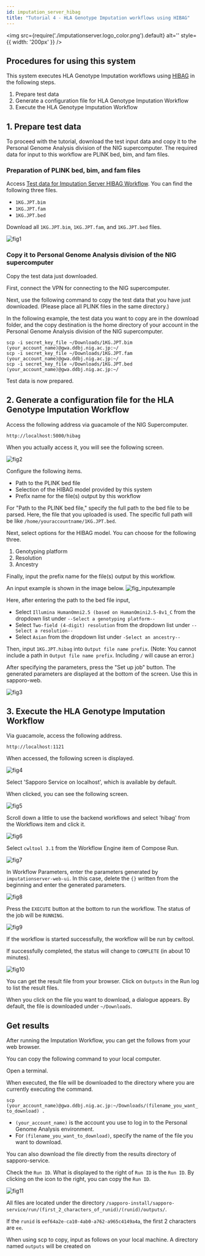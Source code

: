 ```yaml
---
id: imputation_server_hibag
title: "Tutorial 4 - HLA Genotype Imputation workflows using HIBAG"
---
```


<img
  src={require('./imputationserver.logo_color.png').default}
  alt=''
  style={{ width: '200px' }}
/>

## Procedures for using this system

This system executes HLA Genotype Imputation workflows using [HIBAG](https://bioconductor.org/packages/release/bioc/html/HIBAG.html) in the following steps.

1. Prepare test data
2. Generate a configuration file for HLA Genotype Imputation Workflow
3. Execute the HLA Genotype Imputation Workflow

## 1. Prepare test data

To proceed with the tutorial, download the test input data and copy it to the Personal Genome Analysis division of the NIG supercomputer.
The required data for input to this workflow are PLINK bed, bim, and fam files.

### Preparation of PLINK bed, bim, and fam files

Access [Test data for Imputation Server HIBAG Workflow](https://zenodo.org/records/10579034).
You can find the following three files.

- `1KG.JPT.bim`
- `1KG.JPT.fam`
- `1KG.JPT.bed`

Download all `1KG.JPT.bim`, `1KG.JPT.fam`, and `1KG.JPT.bed` files.

![fig1](./imputation_server_hibag_fig1.png)

### Copy it to Personal Genome Analysis division of the NIG supercomputer

Copy the test data just downloaded.

First, connect the VPN for connecting to the NIG supercomputer.

Next, use the following command to copy the test data that you have just downloaded.
(Please place all PLINK files in the same directory.)

In the following example, the test data you want to copy are in the download folder, and the copy destination is the home directory of your account in the Personal Genome Analysis division of the NIG supercomputer.

```
scp -i secret_key_file ~/Downloads/1KG.JPT.bim (your_account_name)@gwa.ddbj.nig.ac.jp:~/
scp -i secret_key_file ~/Downloads/1KG.JPT.fam (your_account_name)@gwa.ddbj.nig.ac.jp:~/
scp -i secret_key_file ~/Downloads/1KG.JPT.bed (your_account_name)@gwa.ddbj.nig.ac.jp:~/
```

Test data is now prepared.

## 2. Generate a configuration file for the HLA Genotype Imputation Workflow

Access the following address via guacamole of the NIG Supercomputer.

```
http://localhost:5000/hibag
```

When you actually access it, you will see the following screen.

![fig2](./imputation_server_hibag_fig2.png)

Configure the following items.

- Path to the PLINK bed file
- Selection of the HIBAG model provided by this system
- Prefix name for the file(s) output by this workflow

For "Path to the PLINK bed file," specify the full path to the bed file to be parsed.
Here, the file that you uploaded is used.
The specific full path will be like `/home/youraccountname/1KG.JPT.bed`.

Next, select options for the HIBAG model.
You can choose for the following three.

1. Genotyping platform
2. Resolution
3. Ancestry

Finally, input the prefix name for the file(s) output by this workflow.

An input example is shown in the image below.
![fig_inputexample](./imputation_server_hibag_fig_inputexample.png)

Here, after entering the path to the bed file input,

- Select `Illumina HumanOmni2.5 (based on HumanOmini2.5-8v1_C` from the dropdown list under `--Select a genotyping platform--`
- Select `Two-field (4-digit) resolution` from the dropdown list under `--Select a resolution--`
- Select `Asian` from the dropdown list under `-Select an ancestry--`

Then, input `1KG.JPT.hibag` into `Output file name prefix`.
(Note: You cannot include a path in `Output file name prefix`. Including `/` will cause an error.)

After specifying the parameters, press the "Set up job" button.
The generated parameters are displayed at the bottom of the screen.
Use this in sapporo-web.

![fig3](./imputation_server_hibag_fig3.png)

## 3. Execute the HLA Genotype Imputation Workflow

Via guacamole, access the following address.

```
http://localhost:1121
```

When accessed, the following screen is displayed.

![fig4](./imputation_server_hibag_fig4.png)

Select 'Sapporo Service on localhost', which is available by default.

When clicked, you can see the following screen.

![fig5](./imputation_server_hibag_fig5.png)

Scroll down a little to use the backend workflows and select 'hibag' from the Workflows item and click it.

![fig6](./imputation_server_hibag_fig6.png)

Select `cwltool 3.1` from the Workflow Engine item of Compose Run.

![fig7](./imputation_server_hibag_fig7.png)

In Workflow Parameters, enter the parameters generated by `imputationserver-web-ui`.
In this case, delete the `{}` written from the beginning and enter the generated parameters.

![fig8](./imputation_server_hibag_fig8.png)

Press the `EXECUTE` button at the bottom to run the workflow. The status of the job will be `RUNNING`.

![fig9](./imputation_server_hibag_fig9.png)

If the workflow is started successfully, the workflow will be run by cwltool.

If successfully completed, the status will change to `COMPLETE` (in about 10 minutes).

![fig10](./imputation_server_hibag_fig10.png)

You can get the result file from your browser. Click on `Outputs` in the Run log to list the result files.

When you click on the file you want to download, a dialogue appears. By default, the file is downloaded under `~/Downloads`.

## Get results

After running the Imputation Workflow, you can get the follows from your web browser.

You can copy the following command to your local computer.

Open a terminal.

When executed, the file will be downloaded to the directory where you are currently executing the command.

`scp (your_account_name)@gwa.ddbj.nig.ac.jp:~/Downloads/(filename_you_want_to_download) .`

- `(your_account_name)` is the account you use to log in to the Personal Genome Analysis environment.
- For `(filename_you_want_to_download)`, specify the name of the file you want to download.
 
You can also download the file directly from the results directory of sapporo-service.

Check the `Run ID`. What is displayed to the right of `Run ID` is the `Run ID`. By clicking on the icon to the right, you can copy the `Run ID`.

![fig11](./imputation_server_hibag_fig11.png)

All files are located under the directory `/sapporo-install/sapporo-service/run/(first_2_characters_of_runid)/(runid)/outputs/`.

If the `runid` is `eef64a2e-ca10-4ab0-a762-a965c4149a4a`, the first 2 characters are `ee`.

When using scp to copy, input as follows on your local machine. A directory named `outputs` will be created on
